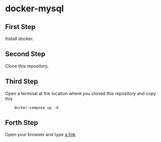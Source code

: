 # docker-mysql

## First Step

Install docker.

## Second Step

Clone this repository.

## Third Step

Open a terminal at the location where you cloned this repository and copy this

```
    docker-compose up -d
```

## Forth Step

Open your browser and type [a link](http://localhost:8081/)
